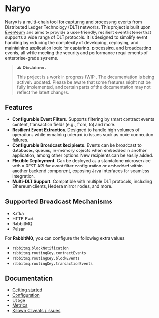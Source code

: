 # Naryo

Naryo is a multi-chain tool for capturing and processing events from Distributed Ledger Technology (DLT) networks.
This project is built upon [Eventeum](https://github.com/eventeum/eventeum) and aims to provide a user-friendly,
resilient event listener that supports a wide range of DLT protocols. It is designed to simplify event handling by
reducing the complexity of developing, deploying, and maintaining application logic for capturing, processing, and
broadcasting events, all while meeting the security and performance requirements of enterprise-grade systems.

> ⚠️ **Disclaimer**:
>
> This project is a work in progress (WIP). The documentation is being actively updated. Please be
> aware that some features might not be fully implemented, and certain parts of the documentation may not reflect the
> latest changes.

## Features

* **Configurable Event Filters**. Supports filtering by smart contract events content, transaction fields (e.g., from,
  to) and more.
* **Resilient Event Extraction**. Designed to handle high volumes of operations while remaining tolerant to issues such
  as node connection failures.
* **Configurable Broadcast Recipients**. Events can be broadcast to databases, queues, in-memory objects when embedded
  in another application, among other options. New recipients can be easily added.
* **Flexible Deployment**. Can be deployed as a standalone microservice with a REST API for event filter configuration
  or embedded within another backend component, exposing Java interfaces for seamless integration.
* **Multi-DLT Support**. Compatible with multiple DLT protocols, including Ethereum clients, Hedera mirror nodes, and
  more.

## Supported Broadcast Mechanisms

* Kafka
* HTTP Post
* RabbitMQ
* Pulsar

For **RabbitMQ**, you can configure the following extra values

* `rabbitmq.blockNotification`
* `rabbitmq.routingKey.contractEvents`
* `rabbitmq.routingKey.blockEvents`
* `rabbitmq.routingKey.transactionEvents`

## Documentation

- [Getting started](./docs/getting_started.md)
- [Configuration](./docs/configuration.md)
- [Usage](./docs/usage.md)
- [Metrics](./docs/metrics.md)
- [Known Caveats / Issues](./docs/issues.md)
